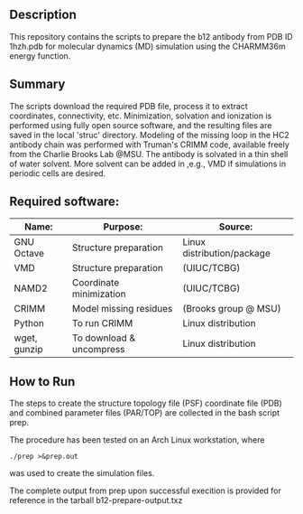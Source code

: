 
## Description

 This repository contains the scripts to prepare the b12 antibody from
PDB ID 1hzh.pdb for molecular dynamics (MD) simulation using the
CHARMM36m energy function.

## Summary  

The scripts download the required PDB file, process it to extract
coordinates, connectivity, etc. Minimization, solvation and ionization
is performed using fully open source software, and the resulting files
are saved in the local 'struc' directory. Modeling of the missing loop
in the HC2 antibody chain was performed with Truman's CRIMM code,
available freely from the Charlie Brooks Lab @MSU. The antibody is
solvated in a thin shell of water solvent.  More solvent can be added in
,e.g., VMD if simulations in periodic cells are desired.


## Required software:
 Name:	|	Purpose:	|	Source:
 ---------------|----------------|----------------------------------
 GNU Octave|	Structure preparation|	Linux distribution/package
 VMD	|	Structure preparation|	(UIUC/TCBG)
 NAMD2	|	Coordinate minimization|	(UIUC/TCBG)
 CRIMM	|	Model missing residues|	(Brooks group @ MSU)
 Python	|	To run CRIMM|		Linux distribution
 wget, gunzip|	To download & uncompress|	Linux distribution


## How to Run

The steps to create the structure topology file (PSF) coordinate file
(PDB) and combined parameter files (PAR/TOP) are collected in the bash
script prep.

The procedure has been tested on an Arch Linux workstation, where

`./prep >&prep.out`

was used to create the simulation files. 

The complete output from prep upon successful execition is
provided for reference in the tarball b12-prepare-output.txz
